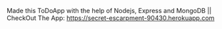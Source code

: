 Made this ToDoApp with the help of Nodejs, Express and MongoDB
|| CheckOut The App: https://secret-escarpment-90430.herokuapp.com
